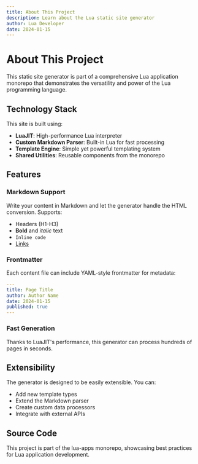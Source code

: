 ```yaml
---
title: About This Project
description: Learn about the Lua static site generator
author: Lua Developer
date: 2024-01-15
---
```


# About This Project

This static site generator is part of a comprehensive Lua application monorepo that demonstrates the versatility and power of the Lua programming language.

## Technology Stack

This site is built using:

- **LuaJIT**: High-performance Lua interpreter
- **Custom Markdown Parser**: Built-in Lua for fast processing
- **Template Engine**: Simple yet powerful templating system
- **Shared Utilities**: Reusable components from the monorepo

## Features

### Markdown Support
Write your content in Markdown and let the generator handle the HTML conversion. Supports:
- Headers (H1-H3)
- **Bold** and *italic* text
- `Inline code`
- [Links](https://lua.org)

### Frontmatter
Each content file can include YAML-style frontmatter for metadata:

```yaml
---
title: Page Title
author: Author Name
date: 2024-01-15
published: true
---
```

### Fast Generation
Thanks to LuaJIT's performance, this generator can process hundreds of pages in seconds.

## Extensibility

The generator is designed to be easily extensible. You can:
- Add new template types
- Extend the Markdown parser
- Create custom data processors
- Integrate with external APIs

## Source Code

This project is part of the lua-apps monorepo, showcasing best practices for Lua application development.